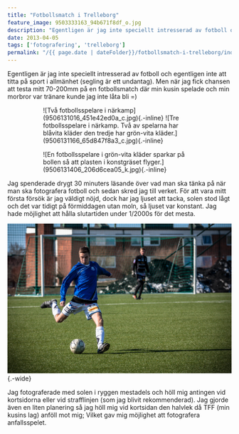 ```yaml
---
title: "Fotbollsmatch i Trelleborg"
feature_image: 9503333163_94b671f8df_o.jpg
description: "Egentligen är jag inte speciellt intresserad av fotboll och egentligen inte att titta på sport i allmänhet (segling är ett undantag). Men…"
date: 2013-04-05
tags: ['fotografering', 'trelleborg']
permalink: "/{{ page.date | dateFolder}}/fotbollsmatch-i-trelleborg/index.html"  
---
```


Egentligen är jag inte speciellt intresserad av fotboll och egentligen inte att titta på sport i allmänhet (segling är ett undantag). Men när jag fick chansen att testa mitt 70-200mm på en fotbollsmatch där min kusin spelade och min morbror var tränare kunde jag inte låta bli =)

<figure class="gallery -wide">
	<figure class="gallery-row -no-wrap">
		![Två fotbollsspelare i närkamp](9506131016_451e42ed0a_c.jpg){.-inline}
		![Tre fotbollsspelare i närkamp. Två av spelarna har blåvita kläder den tredje har grön-vita kläder.](9506131166_65d847f8a3_c.jpg){.-inline}
	</figure>
	<figure class="gallery-row">
		![En fotbollsspelare i grön-vita kläder sparkar på bollen så att plasten i konstgräset flyger.](9506131406_206d6cea05_k.jpg){.-inline}
	</figure>
</figure>

Jag spenderade drygt 30 minuters läsande över vad man ska tänka på när man ska fotografera fotboll och sedan skred jag till verket. För att vara mitt första försök är jag väldigt nöjd, dock har jag ljuset att tacka, solen stod lågt och det var tidigt på förmiddagen utan moln, så ljuset var konstant. Jag hade möjlighet att hålla slutartiden under 1/2000s för det mesta.

![En fotbollsspelare i blåvita kläder som är på väg att sparka på bollen.](9503333163_94b671f8df_o.jpg){.-wide}

Jag fotograferade med solen i ryggen mestadels och höll mig antingen vid kortsidorna eller vid strafflinjen (som jag blivit rekommenderad). Jag gjorde även en liten planering så jag höll mig vid kortsidan den halvlek då TFF (min kusins lag) anföll mot mig; Vilket gav mig möjlighet att fotografera anfallsspelet.
